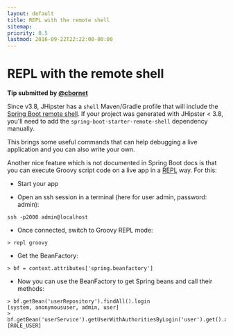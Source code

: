 ```yaml
---
layout: default
title: REPL with the remote shell
sitemap:
priority: 0.5
lastmod: 2016-09-22T22:22:00-00:00
---
```


# REPL with the remote shell

__Tip submitted by [@cbornet](https://github.com/cbornet)__

Since v3.8, JHipster has a `shell` Maven/Gradle profile that will include the [Spring Boot remote shell](http://docs.spring.io/spring-boot/docs/current/reference/html/production-ready-remote-shell.html).
If your project was generated with JHipster < 3.8, you'll need to add the `spring-boot-starter-remote-shell` dependency manually.

This brings some useful commands that can help debugging a live application and you can also write your own.

Another nice feature which is not documented in Spring Boot docs is that you can execute Groovy script code on a live app in a [REPL](https://en.wikipedia.org/wiki/Read%E2%80%93eval%E2%80%93print_loop) way.
For this:

  * Start your app

  * Open an ssh session in a terminal (here for user admin, password: admin): 
  
```
ssh -p2000 admin@localhost 
```

  * Once connected, switch to Groovy REPL mode: 

```
> repl groovy
```

  * Get the BeanFactory: 

```
> bf = context.attributes['spring.beanfactory']
```

  * Now you can use the BeanFactory to get Spring beans and call their methods:

```
> bf.getBean('userRepository').findAll().login
[system, anonymoususer, admin, user]
> bf.getBean('userService').getUserWithAuthoritiesByLogin('user').get().authorities.name
[ROLE_USER]
```
